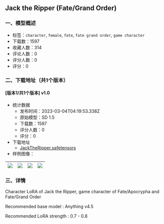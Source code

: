 ## Jack the Ripper (Fate/Grand Order)
### 一、模型概述

- 标签：`character`, `female`, `fate`, `fate grand order`, `game character`
- 下载数：1597
- 收藏人数：314
- 评论人数：0
- 评分人数：0
- 评分：0

### 二、下载地址（共1个版本）

#### [版本1/共1个版本] v1.0

- 统计数据
  - 发布时间：2023-03-04T04:19:53.338Z
  - 原始模型：SD 1.5
  - 下载数：1597
  - 评分人数：0
  - 评分：0
- 下载地址
  - [JackTheRipper.safetensors](https://civitai.com/api/download/models/18312)
- 样例图像：

| <img src="https://image.civitai.com/xG1nkqKTMzGDvpLrqFT7WA/0da3541d-ec86-4c32-dbab-a915e8e45d00/width=450/188611.jpeg" /> | <img src="https://image.civitai.com/xG1nkqKTMzGDvpLrqFT7WA/647fec9f-5917-4d11-e21b-cce69ea16600/width=450/188615.jpeg" /> | <img src="https://image.civitai.com/xG1nkqKTMzGDvpLrqFT7WA/6bc264b3-1958-4eea-de52-3c96a70d9100/width=450/188614.jpeg" /> | <img src="https://image.civitai.com/xG1nkqKTMzGDvpLrqFT7WA/40bb82bc-d7ab-40d3-f9c6-abb82167cc00/width=450/188613.jpeg" /> |
| ---- | ---- | ---- | ---- |


### 三、详情
<p>Character LoRA of Jack the Ripper, game character of Fate/Apocrypha and Fate/Grand Order</p><p>Recommended base model : Anything v4.5</p><p>Recommended LoRA strength : 0.7 - 0.8</p>